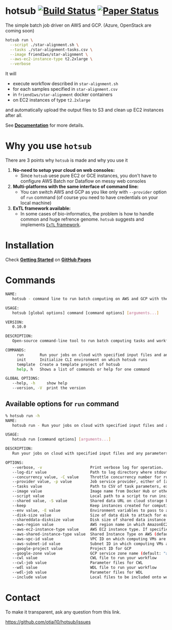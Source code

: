 # hotsub [![Build Status](https://travis-ci.org/otiai10/hotsub.svg?branch=master)](https://travis-ci.org/otiai10/hotsub) [![Paper Status](http://joss.theoj.org/papers/f1e4470e4831caa4252427cec8c009a8/status.svg)](http://joss.theoj.org/papers/f1e4470e4831caa4252427cec8c009a8)

The simple batch job driver on AWS and GCP. (Azure, OpenStack are coming soon)

```sh
hotsub run \
  --script ./star-alignment.sh \
  --tasks ./star-alignment-tasks.csv \
  --image friend1ws/star-alignment \
  --aws-ec2-instance-type t2.2xlarge \
  --verbose
```

It will

- execute workflow described in `star-alignment.sh`
- for each samples specified in `star-alignment.csv`
- in `friend1ws/star-alignment` docker containers
- on EC2 instances of type `t2.2xlarge`

and automatically upload the output files to S3 and clean up EC2 instances after all.

See **[Documentation](https://hotsub.github.io/)** for more details.

# Why you use `hotsub`

There are 3 points why `hotsub` is made and why you use it

1. **No-need to setup your cloud on web consoles:**
    - Since `hotsub` uese pure EC2 or GCE instances, you don't have to configure AWS Batch nor Dataflow on messy web consoles
2. **Multi-platforms with the same interface of command line:**
    - You can switch AWS and GCP as you like only with `--provider` option of `run` command (of course you need to have credentials on your local machine)
3. **ExTL framework available:**
    - In some cases of bio-informatics, the problem is how to handle common and huge refrence genome. `hotsub` suggests and implements <u>[`ExTL` framework](https://hotsub.github.io/etl-and-extl)</u>.

# Installation

Check **[Getting Started](https://hotsub.github.io/getting-started)** on **[GitHub Pages](https://hotsub.github.io)**

# Commands

```sh
NAME:
   hotsub - command line to run batch computing on AWS and GCP with the same interface

USAGE:
   hotsub [global options] command [command options] [arguments...]

VERSION:
   0.10.0

DESCRIPTION:
   Open-source command-line tool to run batch computing tasks and workflows on backend services such as Amazon Web Services.

COMMANDS:
     run       Run your jobs on cloud with specified input files and any parameters
     init      Initialize CLI environment on which hotsub runs
     template  Create a template project of hotsub
     help, h   Shows a list of commands or help for one command

GLOBAL OPTIONS:
   --help, -h     show help
   --version, -V  print the version
```

## Available options for `run` command


```sh
% hotsub run -h
NAME:
   hotsub run - Run your jobs on cloud with specified input files and any parameters

USAGE:
   hotsub run [command options] [arguments...]

DESCRIPTION:
   Run your jobs on cloud with specified input files and any parameters

OPTIONS:
   --verbose, -v                     Print verbose log for operation.
   --log-dir value                   Path to log directory where stdout/stderr log files will be placed (default: "${cwd}/logs/${time}")
   --concurrency value, -C value     Throttle concurrency number for running jobs (default: 8)
   --provider value, -p value        Job service provider, either of [aws, gcp, vbox, hyperv] (default: "aws")
   --tasks value                     Path to CSV of task parameters, expected to specify --env, --input, --input-recursive and --output-recursive. (required)
   --image value                     Image name from Docker Hub or other Docker image service. (default: "ubuntu:14.04")
   --script value                    Local path to a script to run inside the workflow Docker container. (required)
   --shared value, -S value          Shared data URL on cloud storage bucket. (e.g. s3://~)
   --keep                            Keep instances created for computing event after everything gets done
   --env value, -E value             Environment variables to pass to all the workflow containers
   --disk-size value                 Size of data disk to attach for each job in GB. (default: 64)
   --shareddata-disksize value       Disk size of shared data instance (in GB) (default: 64)
   --aws-region value                AWS region name in which AmazonEC2 instances would be launched (default: "ap-northeast-1")
   --aws-ec2-instance-type value     AWS EC2 instance type. If specified, all --min-cores and --min-ram would be ignored. (default: "t2.micro")
   --aws-shared-instance-type value  Shared Instance Type on AWS (default: "m4.4xlarge")
   --aws-vpc-id value                VPC ID on which computing VMs are launched
   --aws-subnet-id value             Subnet ID in which computing VMs are launched
   --google-project value            Project ID for GCP
   --google-zone value               GCP service zone name (default: "asia-northeast1-a")
   --cwl value                       CWL file to run your workflow
   --cwl-job value                   Parameter files for CWL
   --wdl value                       WDL file to run your workflow
   --wdl-job value                   Parameter files for WDL
   --include value                   Local files to be included onto workflow container
```

# Contact

To make it transparent, ask any question from this link.

https://github.com/otiai10/hotsub/issues
